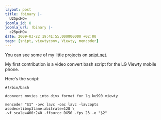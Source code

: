 ```yaml
---
layout: post
title: !binary |-
  U25pcHQ=
joomla_id: 8
joomla_url: !binary |-
  c25pcHQ=
date: 2009-03-22 19:41:55.000000000 +02:00
tags: [snipt, viewtyconv, Viewty, mencoder]
---
```

You can see some of my little projects on <a href="http://snipt.net/oz" target="_blank">snipt.net</a>.

My first contribution is a video convert bash script for the LG Viewty mobile phone.

Here's the script:

```
#!/bin/bash

#convert movies into divx format for lg ku990 viewty

mencoder "$1" -ovc lavc -oac lavc -lavcopts acodec=libmp3lame:abitrate=128 \
-vf scale=400:240 -ffourcc DX50 -fps 23 -o "$2"
```
 
